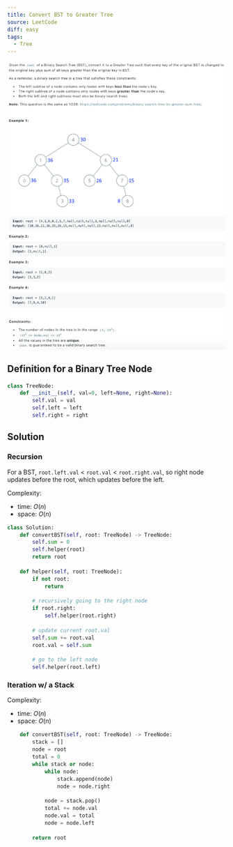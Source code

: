 ```yaml
---
title: Convert BST to Greater Tree
source: LeetCode
diff: easy
tags:
  - Tree
---
```


<img class="medium-zoom" src="/algo/convert-bst-to-greater-tree.png" alt="https://leetcode.com/problems/convert-bst-to-greater-tree">

## Definition for a Binary Tree Node

```py
class TreeNode:
    def __init__(self, val=0, left=None, right=None):
        self.val = val
        self.left = left
        self.right = right
```

## Solution

### Recursion

For a BST, `root.left.val` < `root.val` < `root.right.val`, so right node updates before the root, which updates before the left.

Complexity:

- time: $O(n)$
- space: $O(n)$

```py
class Solution:
    def convertBST(self, root: TreeNode) -> TreeNode:
        self.sum = 0
        self.helper(root)
        return root

    def helper(self, root: TreeNode):
        if not root:
            return

        # recursively going to the right node
        if root.right:
            self.helper(root.right)

        # update current root.val
        self.sum += root.val
        root.val = self.sum

        # go to the left node
        self.helper(root.left)
```

### Iteration w/ a Stack

Complexity:

- time: $O(n)$
- space: $O(n)$

```py
    def convertBST(self, root: TreeNode) -> TreeNode:
        stack = []
        node = root
        total = 0
        while stack or node:
            while node:
                stack.append(node)
                node = node.right

            node = stack.pop()
            total += node.val
            node.val = total
            node = node.left

        return root
```

<!-- ### Reverse Morris In-order Traversal (REDO) -->
